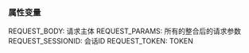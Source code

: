
### 属性变量
REQUEST_BODY: 请求主体
REQUEST_PARAMS: 所有的整合后的请求参数
REQUEST_SESSIONID: 会话ID
REQUEST_TOKEN: TOKEN